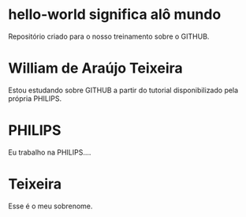# hello-world significa alô mundo
Repositório criado para o nosso treinamento sobre o GITHUB.
# William de Araújo Teixeira
Estou estudando sobre GITHUB a partir do tutorial disponibilizado pela própria PHILIPS.
# PHILIPS
Eu trabalho na PHILIPS....
# Teixeira
Esse é o meu sobrenome.
